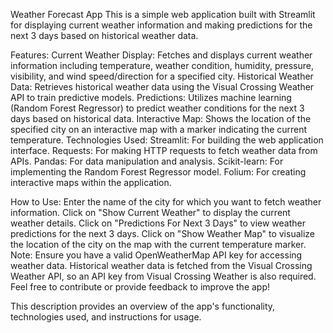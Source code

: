 Weather Forecast App
This is a simple web application built with Streamlit for displaying current weather information and making predictions for the next 3 days based on historical weather data.

Features:
Current Weather Display: Fetches and displays current weather information including temperature, weather condition, humidity, pressure, visibility, and wind speed/direction for a specified city.
Historical Weather Data: Retrieves historical weather data using the Visual Crossing Weather API to train predictive models.
Predictions: Utilizes machine learning (Random Forest Regressor) to predict weather conditions for the next 3 days based on historical data.
Interactive Map: Shows the location of the specified city on an interactive map with a marker indicating the current temperature.
Technologies Used:
Streamlit: For building the web application interface.
Requests: For making HTTP requests to fetch weather data from APIs.
Pandas: For data manipulation and analysis.
Scikit-learn: For implementing the Random Forest Regressor model.
Folium: For creating interactive maps within the application.

How to Use:
Enter the name of the city for which you want to fetch weather information.
Click on "Show Current Weather" to display the current weather details.
Click on "Predictions For Next 3 Days" to view weather predictions for the next 3 days.
Click on "Show Weather Map" to visualize the location of the city on the map with the current temperature marker.
Note:
Ensure you have a valid OpenWeatherMap API key for accessing weather data.
Historical weather data is fetched from the Visual Crossing Weather API, so an API key from Visual Crossing Weather is also required.
Feel free to contribute or provide feedback to improve the app!

This description provides an overview of the app's functionality, technologies used, and instructions for usage.

